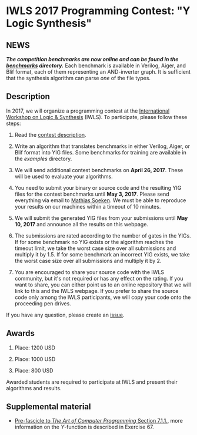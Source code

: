 # IWLS 2017 Programming Contest: "Y Logic Synthesis"

## **NEWS**

**_The competition benchmarks are now online and can be found in the [benchmarks](benchmarks) directory._** Each benchmark is available in Verilog, Aiger, and Blif format, each of them representing an AND-inverter graph.  It is sufficient that the synthesis algorithm can parse *one* of the file types.

## Description

In 2017, we will organize a programming contest at the [International Workshop on Logic & Synthesis](http://www.iwls.org/iwls2017/) (IWLS).  To participate, please follow these steps:

1. Read the [contest description](contest.pdf).

2. Write an algorithm that translates benchmarks in either Verilog, Aiger, or Blif format into YIG files.  Some benchmarks for training are available in the *examples* directory.

3. We will send additional contest benchmarks on **April 26, 2017**.  These will be used to evaluate your algorithms.

4. You need to submit your binary or source code and the resulting YIG files for the contest benchmarks until **May 3, 2017**.  Please send everything via email to [Mathias Soeken](https://github.com/msoeken).  We must be able to reproduce your results on our machines within a timeout of 10 minutes.

5. We will submit the generated YIG files from your submissions until **May 10, 2017** and announce all the results on this webpage.

6. The submissions are rated according to the number of gates in the YIGs.  If for some benchmark no YIG exists or the algorithm reaches the timeout limit, we take the worst case size over all submissions and multiply it by 1.5.  If for some benchmark an incorrect YIG exists, we take the worst case size over all submissions and multiply it by 2.

7. You are encouraged to share your source code with the IWLS community, but it's not required or has any effect on the rating.  If you want to share, you can either point us to an online repository that we will link to this and the IWLS webpage.  If you prefer to share the source code only among the IWLS participants, we will copy your code onto the proceeding pen drives.

If you have any question, please create an [issue](https://github.com/msoeken/iwls2017-contest/issues).

## Awards

1. Place: 1200 USD

2. Place: 1000 USD

3. Place: 800 USD

Awarded students are required to participate at IWLS and present their algorithms and results.

## Supplemental material

* [Pre-fascicle to *The Art of Computer Programming* Section 7.1.1.](http://www-cs-faculty.stanford.edu/~uno/fasc0b.ps.gz), more information on the *Y*-function is described in Exercise 67.
